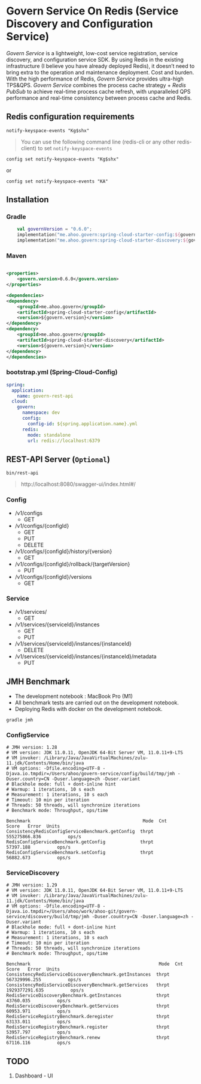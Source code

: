 # Govern Service On Redis (Service Discovery and Configuration Service)

*Govern Service* is a lightweight, low-cost service registration, service discovery, and configuration service SDK. By
using Redis in the existing infrastructure (I believe you have already deployed Redis), it doesn’t need to bring extra
to the operation and maintenance deployment. Cost and burden. With the high performance of Redis, *Govern Service*
provides ultra-high TPS&QPS. *Govern Service* combines the process cache strategy + *Redis PubSub* to achieve real-time
process cache refresh, with unparalleled QPS performance and real-time consistency between process cache and Redis.

## Redis configuration requirements

```
notify-keyspace-events "Kg$shx"
```
> You can use the following command line (redis-cli or any other redis-client) to set `notify-keyspace-events`
```shell
config set notify-keyspace-events "Kg$shx"
```
or
```shell
config set notify-keyspace-events "KA"
```

## Installation

### Gradle

``` kotlin
    val governVersion = "0.6.0";
    implementation("me.ahoo.govern:spring-cloud-starter-config:${governVersion}")
    implementation("me.ahoo.govern:spring-cloud-starter-discovery:${governVersion}")
```

### Maven

```xml

<properties>
    <govern.version>0.6.0</govern.version>
</properties>

<dependencies>
<dependency>
    <groupId>me.ahoo.govern</groupId>
    <artifactId>spring-cloud-starter-config</artifactId>
    <version>${govern.version}</version>
</dependency>
<dependency>
    <groupId>me.ahoo.govern</groupId>
    <artifactId>spring-cloud-starter-discovery</artifactId>
    <version>${govern.version}</version>
</dependency>
</dependencies>

```

### bootstrap.yml (Spring-Cloud-Config)

```yaml
spring:
  application:
    name: govern-rest-api
  cloud:
    govern:
      namespace: dev
      config:
        config-id: ${spring.application.name}.yml
      redis:
        mode: standalone
        url: redis://localhost:6379
```

## REST-API Server (``Optional``)

```shell
bin/rest-api
```
> http://localhost:8080/swagger-ui/index.html#/

### Config

- /v1/configs
    - GET
- /v1/configs/{configId}
    - GET
    - PUT
    - DELETE
- /v1/configs/{configId}/history/{version}
    - GET
- /v1/configs/{configId}/rollback/{targetVersion}
    - PUT
- /v1/configs/{configId}/versions
    - GET

### Service

- /v1/services/
    - GET
- /v1/services/{serviceId}/instances
    - GET
    - PUT
- /v1/services/{serviceId}/instances/{instanceId}
    - DELETE
- /v1/services/{serviceId}/instances/{instanceId}/metadata
    - PUT

## JMH Benchmark

- The development notebook : MacBook Pro (M1) 
- All benchmark tests are carried out on the development notebook.
- Deploying Redis with docker on the development notebook.

``` shell
gradle jmh
```

### ConfigService

```
# JMH version: 1.28
# VM version: JDK 11.0.11, OpenJDK 64-Bit Server VM, 11.0.11+9-LTS
# VM invoker: /Library/Java/JavaVirtualMachines/zulu-11.jdk/Contents/Home/bin/java
# VM options: -Dfile.encoding=UTF-8 -Djava.io.tmpdir=/Users/ahoo/govern-service/config/build/tmp/jmh -Duser.country=CN -Duser.language=zh -Duser.variant
# Blackhole mode: full + dont-inline hint
# Warmup: 1 iterations, 10 s each
# Measurement: 1 iterations, 10 s each
# Timeout: 10 min per iteration
# Threads: 50 threads, will synchronize iterations
# Benchmark mode: Throughput, ops/time

Benchmark                                          Mode  Cnt          Score   Error  Units
ConsistencyRedisConfigServiceBenchmark.getConfig  thrpt       555275866.836          ops/s
RedisConfigServiceBenchmark.getConfig             thrpt           57397.188          ops/s
RedisConfigServiceBenchmark.setConfig             thrpt           56882.673          ops/s
```

### ServiceDiscovery

```
# JMH version: 1.29
# VM version: JDK 11.0.11, OpenJDK 64-Bit Server VM, 11.0.11+9-LTS
# VM invoker: /Library/Java/JavaVirtualMachines/zulu-11.jdk/Contents/Home/bin/java
# VM options: -Dfile.encoding=UTF-8 -Djava.io.tmpdir=/Users/ahoo/work/ahoo-git/govern-service/discovery/build/tmp/jmh -Duser.country=CN -Duser.language=zh -Duser.variant
# Blackhole mode: full + dont-inline hint
# Warmup: 1 iterations, 10 s each
# Measurement: 1 iterations, 10 s each
# Timeout: 10 min per iteration
# Threads: 50 threads, will synchronize iterations
# Benchmark mode: Throughput, ops/time

Benchmark                                                Mode  Cnt           Score   Error  Units
ConsistencyRedisServiceDiscoveryBenchmark.getInstances  thrpt        567329996.255          ops/s
ConsistencyRedisServiceDiscoveryBenchmark.getServices   thrpt       1929377291.635          ops/s
RedisServiceDiscoveryBenchmark.getInstances             thrpt            43760.035          ops/s
RedisServiceDiscoveryBenchmark.getServices              thrpt            60953.971          ops/s
RedisServiceRegistryBenchmark.deregister                thrpt            63133.011          ops/s
RedisServiceRegistryBenchmark.register                  thrpt            53957.797          ops/s
RedisServiceRegistryBenchmark.renew                     thrpt            67116.116          ops/s
```

## TODO

1. Dashboard - UI

